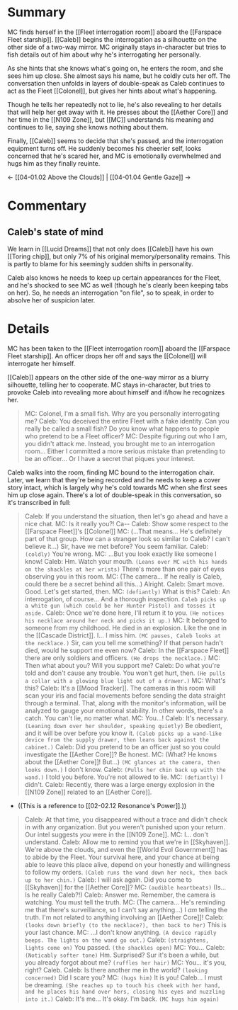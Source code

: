 # Summary
MC finds herself in the [[Fleet interrogation room]] aboard the [[Farspace Fleet starship]]. [[Caleb]] begins the interrogation as a silhouette on the other side of a two-way mirror. MC originally stays in-character but tries to fish details out of him about why he's interrogating her personally.

As she hints that she knows what's going on, he enters the room, and she sees him up close. She almost says his name, but he coldly cuts her off. The conversation then unfolds in layers of double-speak as Caleb continues to act as the Fleet [[Colonel]], but gives her hints about what's happening.

Though he tells her repeatedly not to lie, he's also revealing to her details that will help her get away with it. He presses about the [[Aether Core]] and her time in the [[N109 Zone]], but [[MC]] understands his meaning and continues to lie, saying she knows nothing about them.

Finally, [[Caleb]] seems to decide that she's passed, and the interrogation equipment turns off. He suddenly becomes his cheerier self, looks concerned that he's scared her, and MC is emotionally overwhelmed and hugs him as they finally reuinte.

← [[04-01.02 Above the Clouds]] | [[04-01.04 Gentle Gaze]] →
# Commentary

## Caleb's state of mind
We learn in [[Lucid Dreams]] that not only does [[Caleb]] have his own [[Toring chip]], but only 7% of his original memory/personality remains. This is partly to blame for his seemingly sudden shifts in personality.

Caleb also knows he needs to keep up certain appearances for the Fleet, and he's shocked to see MC as well (though he's clearly been keeping tabs on her). So, he needs an interrogation "on file", so to speak, in order to absolve her of suspicion later.

# Details
MC has been taken to the [[Fleet interrogation room]] aboard the [[Farspace Fleet starship]]. An officer drops her off and says the [[Colonel]] will interrogate her himself.

[[Caleb]] appears on the other side of the one-way mirror as a blurry silhouette, telling her to cooperate. MC stays in-character, but tries to provoke Caleb into revealing more about himself and if/how he recognizes her.

> MC: Colonel, I'm a small fish. Why are you personally interrogating me?
> Caleb: You deceived the entire Fleet with a fake identity. Can you really be called a small fish? Do you know what happens to people who pretend to be a Fleet officer?
> MC: Despite figuring out who I am, you didn't attack me. Instead, you brought me to an interrogation room... Either I committed a more serious mistake than pretending to be an officer... Or I have a secret that piques your interest. 

Caleb walks into the room, finding MC bound to the interrogation chair. Later, we learn that they're being recorded and he needs to keep a cover story intact, which is largely why he's cold towards MC when she first sees him up close again. There's a lot of double-speak in this conversation, so it's transcribed in full:

> Caleb: If you understand the situation, then let's go ahead and have a nice chat.
> MC: Is it really you?! Ca--
> Caleb: Show some respect to the [[Farspace Fleet]]'s [[Colonel]]
> MC: (...That means... He's definitely part of that group. How can a stranger look so similar to Caleb? I can't believe it...) Sir, have we met before? You seem familiar.
> Caleb: `(coldly)` You're wrong.
> MC: ...But you look exactly like someone I know!
> Caleb: Hm. Watch your mouth. `(Leans over MC with his hands on the shackles at her wrists)` There's more than one pair of eyes observing you in this room.
> MC: (The camera... If he really is Caleb, could there be a secret behind all this...) Alright.
> Caleb: Smart move. Good. Let's get started, then.
> MC: `(defiantly)` What is this?
> Caleb: An interrogation, of course... And a thorough inspection.
> `Caleb picks up a white gun (which could be her Hunter Pistol) and tosses it aside.`
> Caleb: Once we're done here, I'll return it to you. `(He notices his necklace around her neck and picks it up.)`
> MC: It belonged to someone from my childhood. He died in an explosion. Like the one in the [[Cascade District]]. I... I miss him. `(MC pauses, Caleb looks at the necklace.)` Sir, can you tell me something? If that person hadn't died, would he support me even now?
> Caleb: In the [[Farspace Fleet]] there are only soldiers and officers. `(He drops the necklace.)`
> MC: Then what about you? Will you support me?
> Caleb: Do what you're told and don't cause any trouble. You won't get hurt, then.
> `(He pulls a collar with a glowing blue light out of a drawer.)`
> MC: What's this?
> Caleb: It's a [[Mood Tracker]]. The cameras in this room will scan your iris and facial movements before sending the data straight through a terminal. That, along with the monitor's information, will be analyzed to gauge your emotional stability. In other words, there's a catch. You can't lie, no matter what.
> MC: You...!
> Caleb: It's necessary. `(Leaning down over her shoulder, speaking quietly)` Be obedient, and it will be over before you know it.
> `(Caleb picks up a wand-like device from the supply drawer, then leans back against the cabinet.)`
> Caleb: Did you pretend to be an officer just so you could investigate the [[Aether Core]]? Be honest.
> MC: (What? He knows about the [[Aether Core]]! But...) `(MC glances at the camera, then looks down.)` I don't know.
> Caleb: `(Pulls her chin back up with the wand.)` I told you before. You're not allowed to lie.
> MC: `(defiantly)` I didn't.
> Caleb: Recently, there was a large energy explosion in the [[N109 Zone]] related to an [[Aether Core]].
* ((This is a reference to [[02-02.12 Resonance's Power]].))

> Caleb: At that time, you disappeared without a trace and didn't check in with any organization. But you weren't punished upon your return. Our intel suggests *you* were in the [[N109 Zone]].
> MC: I... don't understand.
> Caleb: Allow me to remind you that we're in [[Skyhaven]]. We're above the clouds, and even the [[World Evol Government]] has to abide by the Fleet. Your survival here, and your chance at being able to leave this place alive, depend on your honestly and willingness to follow my orders.
> `(Caleb runs the wand down her neck, then back up to her chin.)`
> Caleb: I will ask again. Did you come to [[Skyhaven]] for the [[Aether Core]]?
> MC: `(audible heartbeats)` (Is... Is he really Caleb?!)
> Caleb: Answer me. Remember, the camera is watching. You must tell the truth.
> MC: (The camera... He's reminding me that there's surveillance, so I can't say anything...) I *am* telling the truth. I'm not related to anything involving an [[Aether Core]]!
> Caleb: `(looks down briefly (to the necklace?), then back to her)` This is your last chance.
> MC: ...I don't know anything.
> `(A device rapidly beeps. The lights on the wand go out.)`
> Caleb: `(straightens, lights come on)` You passed.
> `(the shackles open)`
> MC: You...
> Caleb: `(Noticably softer tone)` Hm. Surprised? Sur it's been a while, but you already forgot about me? `(ruffles her hair)`
> MC: You... it's you, right? Caleb.
> Caleb: Is there another me in the world? `(looking concerned)` Did I scare you?
> MC: `(hugs him)` It is you! Caleb... I must be dreaming.
> `(She reaches up to touch his cheek with her hand, and he places his hand over hers, closing his eyes and nuzzling into it.)`
> Caleb: It's me... It's okay. I'm back.
> `(MC hugs him again)`


